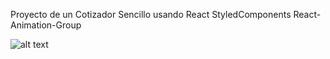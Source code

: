 Proyecto de un Cotizador Sencillo usando
React
StyledComponents
React-Animation-Group

![alt text](https://i.ibb.co/NnstnfN/Corizador-React.png) 
